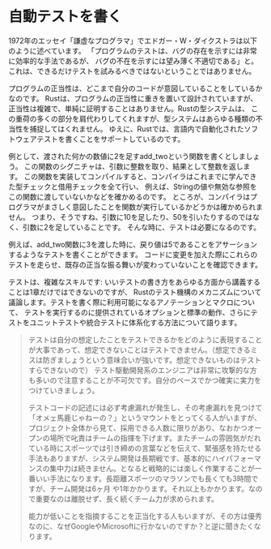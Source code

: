 # 自動テストを書く
1972年のエッセイ「謙虚なプログラマ」でエドガー・W・ダイクストラは以下のように述べています。 「プログラムのテストは、バグの存在を示すには非常に効率的な手法であるが、 バグの不在を示すには望み薄く不適切である」と。これは、できるだけテストを試みるべきではないということではありません。

プログラムの正当性は、どこまで自分のコードが意図していることをしているかなのです。 Rustは、プログラムの正当性に重きを置いて設計されていますが、 正当性は複雑で、単純に証明することはありません。Rustの型システムは、 この重荷の多くの部分を肩代わりしてくれますが、型システムはあらゆる種類の不当性を捕捉してはくれません。 ゆえに、Rustでは、言語内で自動化されたソフトウェアテストを書くことをサポートしているのです。

例として、渡された何かの数値に2を足すadd_twoという関数を書くとしましょう。 この関数のシグニチャは、引数に整数を取り、結果として整数を返します。 この関数を実装してコンパイルすると、コンパイラはこれまでに学んできた型チェックと借用チェックを全て行い、 例えば、Stringの値や無効な参照をこの関数に渡していないかなどを確かめるのです。 ところが、コンパイラはプログラマがまさしく意図したことを関数が実行しているかどうかは確かめられません。 つまり、そうですね、引数に10を足したり、50を引いたりするのではなく、引数に2を足していることです。 そんな時に、テストは必要になるのです。

例えば、add_two関数に3を渡した時に、戻り値は5であることをアサーションするようなテストを書くことができます。 コードに変更を加えた際にこれらのテストを走らせ、既存の正当な振る舞いが変わっていないことを確認できます。

テストは、複雑なスキルです: いいテストの書き方をあらゆる方面から講義することは1章だけではできないのですが、 Rustのテスト機構のメカニズムについて議論します。テストを書く際に利用可能になるアノテーションとマクロについて、 テストを実行するのに提供されているオプションと標準の動作、さらにテストをユニットテストや統合テストに体系化する方法について語ります。

> テストは自分の想定したことをテストできるかをどのように表現することが大事であって、想定できないことはテストできません。（想定できるミスは防ぎましょうという意味合いが強いです。想定できないものはテストすらできないので）
> テスト駆動開発系のエンジニアは非常に攻撃的な方も多いので注意することが不可欠です。自分のペースでかつ確実に実力をつけていきましょう。
>
> テストコードの記述には必ず考慮漏れが発生し、その考慮漏れを見つけて「オメェ馬鹿じゃねーの？」というマウントをとってくる人がいますが、プロジェクト全体から見て、採用できる人数に限りがあり、なおかつオープンの場所で叱責はチームの指揮を下げます。またチームの雰囲気がだれている時にスポーツでは引き締めの言葉などを伝えて、緊張感を持たせる手法もありますが、システム開発は長期戦です、基本的にハイパフォーマンスの集中力は続きません。となると戦略的には楽しく作業することが一番いい手法になります。長距離スポーツのマラソンでも長くても3時間ですが、チーム開発は6ヶ月
や1年かかります。それ以上もかかります。なので重要なのは離脱せず、長く続くチーム力が求められます。
>
> 能力が低いことを指摘することを正当化する人もいますが、その方は優秀なのに、なぜGoogleやMicrosoftに行かないのですか？と逆に聞きたくなります。